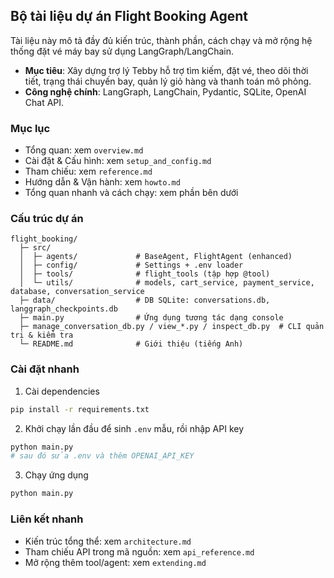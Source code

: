 ## Bộ tài liệu dự án Flight Booking Agent

Tài liệu này mô tả đầy đủ kiến trúc, thành phần, cách chạy và mở rộng hệ thống đặt vé máy bay sử dụng LangGraph/LangChain.

- **Mục tiêu**: Xây dựng trợ lý Tebby hỗ trợ tìm kiếm, đặt vé, theo dõi thời tiết, trạng thái chuyến bay, quản lý giỏ hàng và thanh toán mô phỏng.
- **Công nghệ chính**: LangGraph, LangChain, Pydantic, SQLite, OpenAI Chat API.

### Mục lục
- Tổng quan: xem `overview.md`
- Cài đặt & Cấu hình: xem `setup_and_config.md`
- Tham chiếu: xem `reference.md`
- Hướng dẫn & Vận hành: xem `howto.md`
- Tổng quan nhanh và cách chạy: xem phần bên dưới

### Cấu trúc dự án
```text
flight_booking/
  ├─ src/
  │  ├─ agents/             # BaseAgent, FlightAgent (enhanced)
  │  ├─ config/             # Settings + .env loader
  │  ├─ tools/              # flight_tools (tập hợp @tool)
  │  └─ utils/              # models, cart_service, payment_service, database, conversation_service
  ├─ data/                  # DB SQLite: conversations.db, langgraph_checkpoints.db
  ├─ main.py                # Ứng dụng tương tác dạng console
  ├─ manage_conversation_db.py / view_*.py / inspect_db.py  # CLI quản trị & kiểm tra
  └─ README.md              # Giới thiệu (tiếng Anh)
```

### Cài đặt nhanh
1) Cài dependencies
```bash
pip install -r requirements.txt
```
2) Khởi chạy lần đầu để sinh `.env` mẫu, rồi nhập API key
```bash
python main.py
# sau đó sửa .env và thêm OPENAI_API_KEY
```
3) Chạy ứng dụng
```bash
python main.py
```

### Liên kết nhanh
- Kiến trúc tổng thể: xem `architecture.md`
- Tham chiếu API trong mã nguồn: xem `api_reference.md`
- Mở rộng thêm tool/agent: xem `extending.md`
